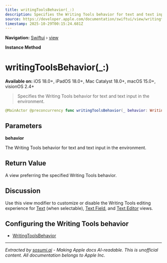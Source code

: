 ```yaml
---
title: writingToolsBehavior(_:)
description: Specifies the Writing Tools behavior for text and text input in the environment.
source: https://developer.apple.com/documentation/swiftui/view/writingtoolsbehavior(_:)
timestamp: 2025-10-29T00:15:24.681Z
---
```


**Navigation:** [Swiftui](/documentation/swiftui) › [view](/documentation/swiftui/view)

**Instance Method**

# writingToolsBehavior(_:)

**Available on:** iOS 18.0+, iPadOS 18.0+, Mac Catalyst 18.0+, macOS 15.0+, visionOS 2.4+

> Specifies the Writing Tools behavior for text and text input in the environment.

```swift
@MainActor @preconcurrency func writingToolsBehavior(_ behavior: WritingToolsBehavior) -> some View
```

## Parameters

**behavior**

The Writing Tools behavior for text and text input in the environment.



## Return Value

A view preferring the specified Writing Tools behavior.

## Discussion

Use this view modifier to customize or disable the Writing Tools editing experience for [Text](/documentation/swiftui/text) (when selectable), [Text Field](/documentation/swiftui/textfield), and [Text Editor](/documentation/swiftui/texteditor) views.

## Configuring the Writing Tools behavior

- [WritingToolsBehavior](/documentation/swiftui/writingtoolsbehavior)

---

*Extracted by [sosumi.ai](https://sosumi.ai) - Making Apple docs AI-readable.*
*This is unofficial content. All documentation belongs to Apple Inc.*
